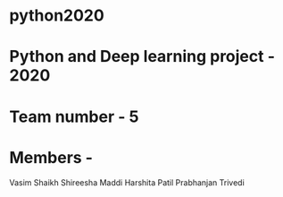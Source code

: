 # python2020
# Python and Deep learning project - 2020
# Team number - 5 
# Members - 
Vasim Shaikh 
Shireesha Maddi 
Harshita Patil
Prabhanjan Trivedi
